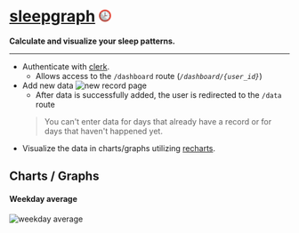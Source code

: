 # [sleepgraph](https://sleepgraph.mjanglin.com) <img src="/public/apple-touch-icon.png" width="22px" height="22px" />

**Calculate and visualize your sleep patterns.**

---

- Authenticate with [clerk](https://clerk.com/).
    - Allows access to the `/dashboard` route (*`/dashboard/{user_id}`*)
- Add new data
    ![new record page](https://i.gyazo.com/b7432558bb257a047501f8c50d5598c4.gif)
    - After data is successfully added, the user is redirected to the `/data` route
    > You can't enter data for days that already have a record or for days that haven't happened yet.
- Visualize the data in charts/graphs utilizing [recharts](https://recharts.org/en-US).

## Charts / Graphs

#### Weekday average
![weekday average](https://i.gyazo.com/33df9b6f48ce6ac9f4e3d39c35f5b6a5.png)


